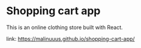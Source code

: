 # Shopping cart app

This is an online clothing store built with React.

link: https://malinuuus.github.io/shopping-cart-app/